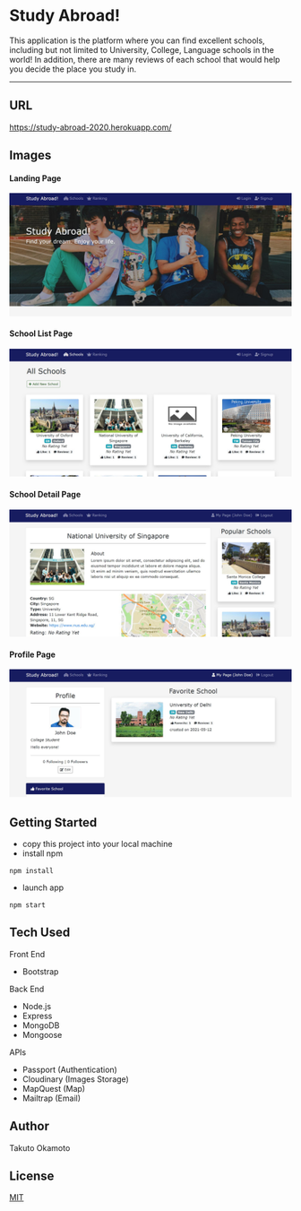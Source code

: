 # Study Abroad!
This application is the platform where you can find excellent schools, including but not limited to University, College, Language schools in the world! In addition, there are many reviews of each school that would help you decide the place you study in.

---
## URL
https://study-abroad-2020.herokuapp.com/

## Images
#### Landing Page
![Landing Page](./uploads/top.JPG)

#### School List Page
![School List Page](./uploads/school-list.JPG)

#### School Detail Page
![School Detail Page](./uploads/school-detail.JPG)

#### Profile Page
![Profile Page](./uploads/profile.JPG)

## Getting Started
- copy this project into your local machine
- install npm
```
npm install 
```
- launch app
```
npm start
```

## Tech Used
Front End
- Bootstrap

Back End
- Node.js
- Express
- MongoDB
- Mongoose

APIs
- Passport (Authentication)
- Cloudinary (Images Storage)
- MapQuest (Map)
- Mailtrap (Email)

## Author
Takuto Okamoto

## License
[MIT](https://choosealicense.com/licenses/mit/)